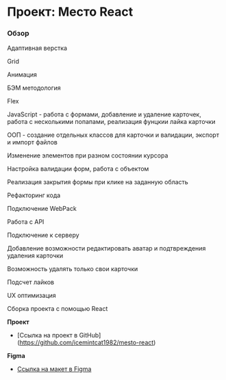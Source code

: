 # Проект: Место React
### Обзор

Адаптивная верстка

Grid

Анимация

БЭМ методология

Flex

JavaScript - работа с формами, добавление и удаление карточек, работа с несколькими попапами, реализация фунцкии лайка карточки

ООП - создание отдельных классов для карточки и валидации, экспорт и импорт файлов

Изменение элементов при разном состоянии курсора

Настройка валидации форм, работа с объектом

Реализация закрытия формы при клике на заданную область

Рефакторинг кода

Подключение WebPack

Работа с API

Подключение к серверу

Добавление возможности редактировать аватар и подтвреждения удаления карточки

Возможность удалять только свои карточки

Подсчет лайков

UX оптимизация

Сборка проекта с помощью React



**Проект**
* [Ссылка на проект в GitHub] (https://github.com/icemintcat1982/mesto-react)

**Figma**

* [Ссылка на макет в Figma](https://www.figma.com/file/PSdQFRHoxXJFs2FH8IXViF/JavaScript.-Sprint-9?node-id=109%3A150&t=WOMEM8KZN0Shnys8-0)
